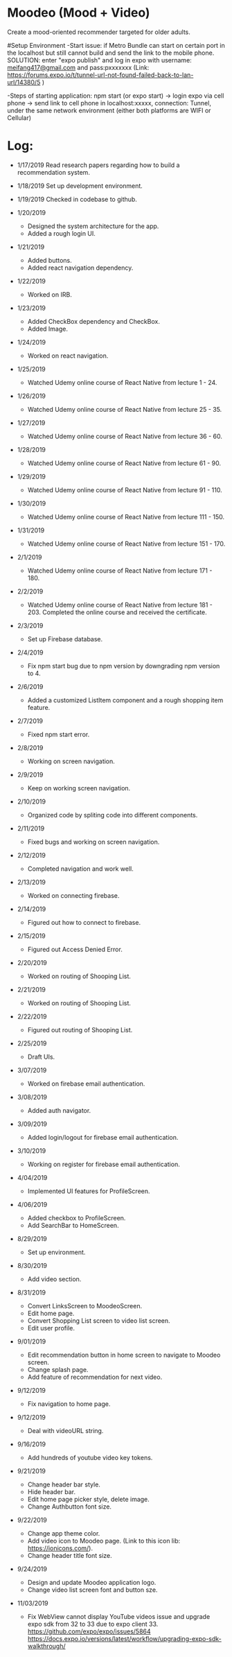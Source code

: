 # Moodeo (Mood + Video)
Create a mood-oriented recommender targeted for older adults.

#Setup Environment
-Start issue: if Metro Bundle can start on certain port in the localhost but still cannot build and send the link to the mobile phone. SOLUTION: enter "expo publish" and log in expo with username: meifang417@gmail.com and pass:pxxxxxxx (Link: https://forums.expo.io/t/tunnel-url-not-found-failed-back-to-lan-url/14380/5 )

-Steps of starting application: npm start (or expo start) -> login expo via cell phone -> send link to cell phone in localhost:xxxxx, connection: Tunnel, under the same network environment (either both platforms are WIFI or Cellular) 

# Log:
- 1/17/2019
Read research papers regarding how to build a recommendation system.
- 1/18/2019
Set up development environment.
- 1/19/2019
Checked in codebase to github.
- 1/20/2019
  - Designed the system architecture for the app.
  - Added a rough login UI.
- 1/21/2019
  - Added buttons.
  - Added react navigation dependency.
- 1/22/2019
  - Worked on IRB.
- 1/23/2019
  - Added CheckBox dependency and CheckBox.
  - Added Image.
- 1/24/2019
  - Worked on react navigation.
- 1/25/2019
  - Watched Udemy online course of React Native from lecture 1 - 24.
- 1/26/2019
  - Watched Udemy online course of React Native from lecture 25 - 35.
- 1/27/2019
  - Watched Udemy online course of React Native from lecture 36 - 60.
- 1/28/2019
  - Watched Udemy online course of React Native from lecture 61 - 90.
- 1/29/2019
  - Watched Udemy online course of React Native from lecture 91 - 110.
- 1/30/2019
  - Watched Udemy online course of React Native from lecture 111 - 150.
- 1/31/2019
  - Watched Udemy online course of React Native from lecture 151 - 170.
- 2/1/2019
  - Watched Udemy online course of React Native from lecture 171 - 180.
- 2/2/2019
  - Watched Udemy online course of React Native from lecture 181 - 203. Completed the online course and received the certificate.
- 2/3/2019
  - Set up Firebase database.
- 2/4/2019
  - Fix npm start bug due to npm version by downgrading npm version to 4.
- 2/6/2019
  - Added a customized ListItem component and a rough shopping item feature.
- 2/7/2019
  - Fixed npm start error. 
- 2/8/2019
  - Working on screen navigation.
- 2/9/2019
  - Keep on working screen navigation.
- 2/10/2019
  - Organized code by spliting code into different components.
- 2/11/2019
  - Fixed bugs and working on screen navigation.
- 2/12/2019
  - Completed navigation and work well.
- 2/13/2019
  - Worked on connecting firebase.
- 2/14/2019
  - Figured out how to connect to firebase.
- 2/15/2019
  - Figured out Access Denied Error.
- 2/20/2019
  - Worked on routing of Shooping List.
- 2/21/2019
  - Worked on routing of Shooping List.
- 2/22/2019
  - Figured out routing of Shooping List.
- 2/25/2019
  - Draft UIs.
- 3/07/2019
  - Worked on firebase email authentication.
- 3/08/2019
  - Added auth navigator.
- 3/09/2019
  - Added login/logout for firebase email authentication.
- 3/10/2019
  - Working on register for firebase email authentication.
- 4/04/2019 
  - Implemented UI features for ProfileScreen.
- 4/06/2019
  - Added checkbox to ProfileScreen.
  - Add SearchBar to HomeScreen.

- 8/29/2019
  - Set up environment.
- 8/30/2019
  - Add video section.
- 8/31/2019
  - Convert LinksScreen to MoodeoScreen.
  - Edit home page.
  - Convert Shopping List screen to video list screen.
  - Edit user profile.
- 9/01/2019 
  - Edit recommendation button in home screen to navigate to Moodeo screen.
  - Change splash page.
  - Add feature of recommendation for next video.
- 9/12/2019
  - Fix navigation to home page.
- 9/12/2019
  - Deal with videoURL string.
- 9/16/2019
  - Add hundreds of youtube video key tokens.
- 9/21/2019
  - Change header bar style.
  - Hide header bar.
  - Edit home page picker style, delete image.
  - Change Authbutton font size.
- 9/22/2019
  - Change app theme color.
  - Add video icon to Moodeo page. (Link to this icon lib: https://ionicons.com/).
  - Change header title font size.
- 9/24/2019
  - Design and update Moodeo application logo.
  - Change video list screen font and button sze.
- 11/03/2019
  - Fix WebView cannot display YouTube videos issue and upgrade expo sdk from 32 to 33 due to expo client 33.
   https://github.com/expo/expo/issues/5864
   https://docs.expo.io/versions/latest/workflow/upgrading-expo-sdk-walkthrough/
   